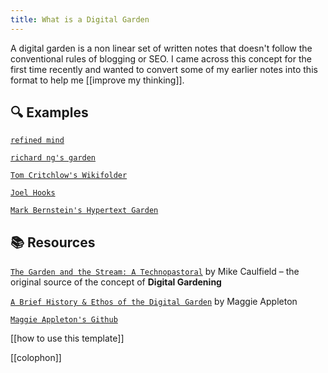 ```yaml
---
title: What is a Digital Garden
---
```


A digital garden is a non linear set of written notes that doesn't follow the conventional rules of blogging or SEO. I came across this concept for the first time recently and wanted to convert some of my earlier notes into this format to help me [[improve my thinking]].

## 🔍 Examples

[`refined mind`](https://refinedmind.co/)

[`richard ng's garden`](https://richard.ng/garden)

[`Tom Critchlow's Wikifolder`](https://tomcritchlow.com/wiki/)

[`Joel Hooks`](https://joelhooks.com/digital-garden)

[`Mark Bernstein's Hypertext Garden`](http://www.eastgate.com/garden/Enter.html)

## 📚 Resources

[`The Garden and the Stream: A Technopastoral`](https://hapgood.us/2015/10/17/the-garden-and-the-stream-a-technopastoral/) by Mike Caulfield – the original source of the concept of **Digital Gardening**

[`A Brief History & Ethos of the Digital Garden`](https://maggieappleton.com/garden-history) by Maggie Appleton

[`Maggie Appleton's Github`](https://github.com/MaggieAppleton/digital-gardeners)

[[how to use this template]]

[[colophon]]

